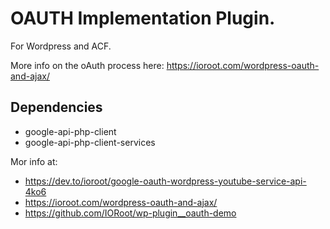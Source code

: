 # OAUTH Implementation Plugin.

For Wordpress and ACF.

More info on the oAuth process here: https://ioroot.com/wordpress-oauth-and-ajax/  

## Dependencies
- google-api-php-client
- google-api-php-client-services


Mor info at:                                                           
- https://dev.to/ioroot/google-oauth-wordpress-youtube-service-api-4ko6    
- https://ioroot.com/wordpress-oauth-and-ajax/                             
- https://github.com/IORoot/wp-plugin__oauth-demo                          